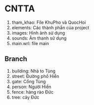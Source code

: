 # CNTTA

1. tham_khao: File KhuPho và QuocHoi
2. elements: Các thành phần của project
3. images: Hình ảnh sử dụng
4. sounds: Âm thanh sử dụng
5. main.wrl: file main

## Branch
1. building: Nhà to         Tùng
2. street: Đường phố        Hiển
3. gate: Cổng               Tùng
4. person: Người            Hiển
5. fence: hàng rào          Đức
6. tree: cây                Đức